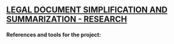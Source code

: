 <h2><u>LEGAL DOCUMENT SIMPLIFICATION AND SUMMARIZATION - RESEARCH</h2></u>

<h4>References and tools for the project:</h4>
  

